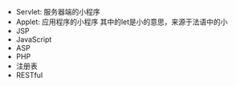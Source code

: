 - Servlet: 服务器端的小程序
- Applet: 应用程序的小程序
	其中的let是小的意思，来源于法语中的小
- JSP
- JavaScript
- ASP
- PHP
- 注册表
- RESTful